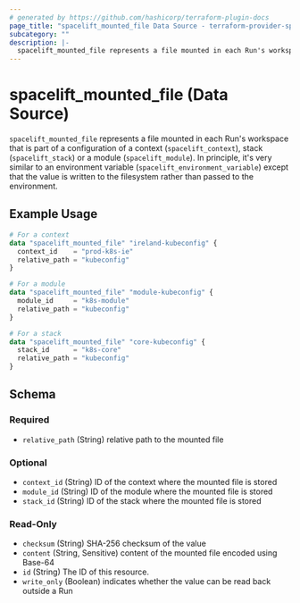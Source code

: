 ```yaml
---
# generated by https://github.com/hashicorp/terraform-plugin-docs
page_title: "spacelift_mounted_file Data Source - terraform-provider-spacelift"
subcategory: ""
description: |-
  spacelift_mounted_file represents a file mounted in each Run's workspace that is part of a configuration of a context (spacelift_context), stack (spacelift_stack) or a module (spacelift_module). In principle, it's very similar to an environment variable (spacelift_environment_variable) except that the value is written to the filesystem rather than passed to the environment.
---
```


# spacelift_mounted_file (Data Source)

`spacelift_mounted_file` represents a file mounted in each Run's workspace that is part of a configuration of a context (`spacelift_context`), stack (`spacelift_stack`) or a module (`spacelift_module`). In principle, it's very similar to an environment variable (`spacelift_environment_variable`) except that the value is written to the filesystem rather than passed to the environment.

## Example Usage

```terraform
# For a context
data "spacelift_mounted_file" "ireland-kubeconfig" {
  context_id    = "prod-k8s-ie"
  relative_path = "kubeconfig"
}

# For a module
data "spacelift_mounted_file" "module-kubeconfig" {
  module_id     = "k8s-module"
  relative_path = "kubeconfig"
}

# For a stack
data "spacelift_mounted_file" "core-kubeconfig" {
  stack_id      = "k8s-core"
  relative_path = "kubeconfig"
}
```

<!-- schema generated by tfplugindocs -->
## Schema

### Required

- `relative_path` (String) relative path to the mounted file

### Optional

- `context_id` (String) ID of the context where the mounted file is stored
- `module_id` (String) ID of the module where the mounted file is stored
- `stack_id` (String) ID of the stack where the mounted file is stored

### Read-Only

- `checksum` (String) SHA-256 checksum of the value
- `content` (String, Sensitive) content of the mounted file encoded using Base-64
- `id` (String) The ID of this resource.
- `write_only` (Boolean) indicates whether the value can be read back outside a Run



